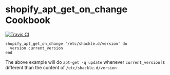 shopify_apt_get_on_change Cookbook
==================

[![Travis CI](https://travis-ci.org/Shopify/shopify_apt_get_on_change.svg?branch=master)](https://travis-ci.org/Shopify/shopify_apt_get_on_change)

```
shopify_apt_get_on_change '/etc/shackle.d/version' do
  version current_version
end
```

The above example will do `apt-get -q update` whenever `current_version` is different than the content of `/etc/shackle.d/version`
